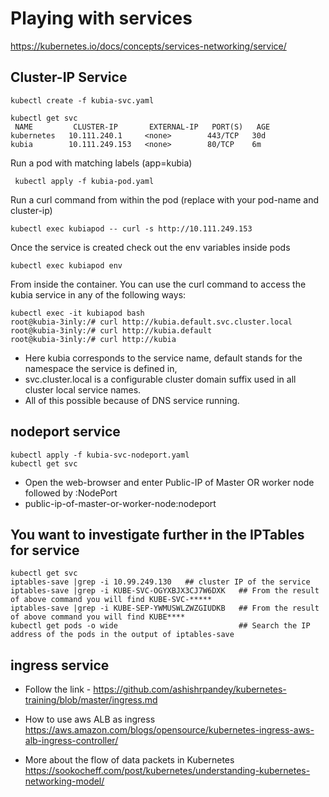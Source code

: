 # Playing with services 

https://kubernetes.io/docs/concepts/services-networking/service/

 ## Cluster-IP Service

    kubectl create -f kubia-svc.yaml

    kubectl get svc
     NAME         CLUSTER-IP       EXTERNAL-IP   PORT(S)   AGE
    kubernetes   10.111.240.1     <none>        443/TCP   30d
    kubia        10.111.249.153   <none>        80/TCP    6m    

Run a pod with matching labels (app=kubia)
     
     kubectl apply -f kubia-pod.yaml
     
Run a curl command from within the pod 
 (replace with your pod-name and cluster-ip)

    kubectl exec kubiapod -- curl -s http://10.111.249.153
 


Once the service is created check out the env variables inside pods
    
    kubectl exec kubiapod env
 
From  inside the container. You can use the curl command to access the kubia service in any of the following ways:
    
    kubectl exec -it kubiapod bash
    root@kubia-3inly:/# curl http://kubia.default.svc.cluster.local
    root@kubia-3inly:/# curl http://kubia.default
    root@kubia-3inly:/# curl http://kubia

 - Here kubia corresponds to the service name, default stands for the namespace the service is defined in,
 - svc.cluster.local is a configurable cluster domain suffix used in all cluster local service names. 
 - All of this possible because of DNS service running. 

## nodeport service 

    kubectl apply -f kubia-svc-nodeport.yaml
    kubectl get svc 
    
 - Open the web-browser and enter Public-IP of Master OR worker node followed by :NodePort
 - public-ip-of-master-or-worker-node:nodeport 

## You want to investigate further in the IPTables for service 

    kubectl get svc
    iptables-save |grep -i 10.99.249.130   ## cluster IP of the service
    iptables-save |grep -i KUBE-SVC-OGYXBJX3CJ7W6DXK   ## From the result of above command you will find KUBE-SVC-*****
    iptables-save |grep -i KUBE-SEP-YWMUSWLZWZGIUDKB   ## From the result of above command you will find KUBE****
    kubectl get pods -o wide                           ## Search the IP address of the pods in the output of iptables-save


## ingress service 

- Follow the link  -    https://github.com/ashishrpandey/kubernetes-training/blob/master/ingress.md


- How to use aws ALB as ingress 
https://aws.amazon.com/blogs/opensource/kubernetes-ingress-aws-alb-ingress-controller/

- More about the flow of data packets in Kubernetes
https://sookocheff.com/post/kubernetes/understanding-kubernetes-networking-model/
